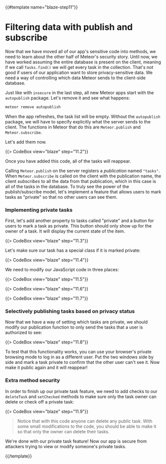 {{#template name="blaze-step11"}}

# Filtering data with publish and subscribe

Now that we have moved all of our app's sensitive code into methods, we need to learn about the other half of Meteor's security story. Until now, we have worked assuming the entire database is present on the client, meaning if we call `Tasks.find()` we will get every task in the collection. That's not good if users of our application want to store privacy-sensitive data. We need a way of controlling which data Meteor sends to the client-side database.

Just like with `insecure` in the last step, all new Meteor apps start with the `autopublish` package. Let's remove it and see what happens:

```bash
meteor remove autopublish
```

When the app refreshes, the task list will be empty. Without the `autopublish` package, we will have to specify explicitly what the server sends to the client. The functions in Meteor that do this are `Meteor.publish` and `Meteor.subscribe`.

Let's add them now.

{{> CodeBox view="blaze" step="11.2"}}

Once you have added this code, all of the tasks will reappear.

Calling `Meteor.publish` on the server registers a _publication_ named `"tasks"`. When `Meteor.subscribe` is called on the client with the publication name, the client _subscribes_ to all the data from that publication, which in this case is all of the tasks in the database. To truly see the power of the publish/subscribe model, let's implement a feature that allows users to mark tasks as "private" so that no other users can see them.

### Implementing private tasks

First, let's add another property to tasks called "private" and a button for users to mark a task as private. This button should only show up for the owner of a task. It will display the current state of the item.

{{> CodeBox view="blaze" step="11.3"}}

Let's make sure our task has a special class if it is marked private:

{{> CodeBox view="blaze" step="11.4"}}

We need to modify our JavaScript code in three places:

{{> CodeBox view="blaze" step="11.5"}}

{{> CodeBox view="blaze" step="11.6"}}

{{> CodeBox view="blaze" step="11.7"}}

### Selectively publishing tasks based on privacy status

Now that we have a way of setting which tasks are private, we should modify our
publication function to only send the tasks that a user is authorized to see:

{{> CodeBox view="blaze" step="11.8"}}

To test that this functionality works, you can use your browser's private browsing mode to log in as a different user. Put the two windows side by side and mark a task private to confirm that the other user can't see it. Now make it public again and it will reappear!

### Extra method security

In order to finish up our private task feature, we need to add checks to our `deleteTask` and `setChecked` methods to make sure only the task owner can delete or check off a private task:

{{> CodeBox view="blaze" step="11.9"}}

> Notice that with this code anyone can delete any public task. With some small modifications to the code, you should be able to make it so that only the owner can delete their tasks.

We're done with our private task feature! Now our app is secure from attackers trying to view or modify someone's private tasks.

{{/template}}
